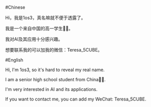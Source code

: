 #Chinese

Hi，我是1os3，真名嘛就不便于透露了。

我是一个来自中国的高一学生🧑‍🎓。

我对AI及其应用十分感兴趣。

想要联系我的可以加我的微信：Teresa_5CUBE。

#English

Hi, I'm 1os3, so it's hard to reveal my real name.

I am a senior high school student from China🧑‍🎓.

I'm very interested in AI and its applications.

If you want to contact me, you can add my WeChat: Teresa_5CUBE.

